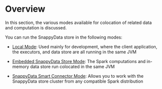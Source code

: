 # Overview
In this section, the various modes available for colocation of related data and computation is discussed.

You can run the SnappyData store in the following modes:

* [Local Mode](affinity_modes/local_mode.md): Used mainly for development, where the client application, the executors, and data store are all running in the same JVM

* [Embedded SnappyData Store Mode](affinity_modes/embedded_mode.md): The Spark computations and in-memory data store run colocated in the same JVM

* [SnappyData Smart Connector Mode](affinity_modes/connector_mode.md): Allows you to work with the SnappyData store cluster from any compatible Spark distribution